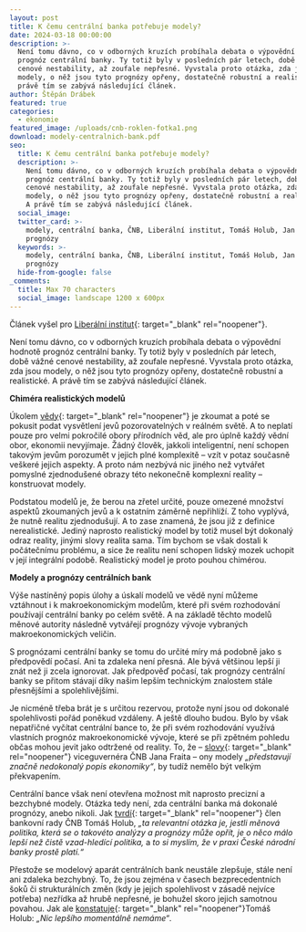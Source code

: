 ```yaml
---
layout: post
title: K čemu centrální banka potřebuje modely?
date: 2024-03-18 00:00:00
description: >-
  Není tomu dávno, co v odborných kruzích probíhala debata o výpovědní hodnotě
  prognóz centrální banky. Ty totiž byly v posledních pár letech, době vážné
  cenové nestability, až zoufale nepřesné. Vyvstala proto otázka, zda jsou
  modely, o něž jsou tyto prognózy opřeny, dostatečně robustní a realistické. A
  právě tím se zabývá následující článek.
author: Štěpán Drábek
featured: true
categories:
  - ekonomie
featured_image: /uploads/cnb-roklen-fotka1.png
download: modely-centralnich-bank.pdf
seo:
  title: K čemu centrální banka potřebuje modely?
  description: >-
    Není tomu dávno, co v odborných kruzích probíhala debata o výpovědní hodnotě
    prognóz centrální banky. Ty totiž byly v posledních pár letech, době vážné
    cenové nestability, až zoufale nepřesné. Vyvstala proto otázka, zda jsou
    modely, o něž jsou tyto prognózy opřeny, dostatečně robustní a realistické.
    A právě tím se zabývá následující článek.
  social_image:
  twitter_card: >-
    modely, centrální banka, ČNB, Liberální institut, Tomáš Holub, Jan Frait,
    prognózy
  keywords: >-
    modely, centrální banka, ČNB, Liberální institut, Tomáš Holub, Jan Frait,
    prognózy
  hide-from-google: false
_comments:
  title: Max 70 characters
  social_image: landscape 1200 x 600px
---
```

Článek vyšel pro [Liberální institut](https://libinst.cz/k-cemu-centralni-banka-potrebuje-modely/){: target="_blank" rel="noopener"}.

Není tomu dávno, co v odborných kruzích probíhala debata o výpovědní hodnotě prognóz centrální banky. Ty totiž byly v posledních pár letech, době vážné cenové nestability, až zoufale nepřesné. Vyvstala proto otázka, zda jsou modely, o něž jsou tyto prognózy opřeny, dostatečně robustní a realistické. A právě tím se zabývá následující článek.

**Chiméra realistických modelů**

Úkolem [<u>vědy</u>](https://libinst.cz/wp-content/uploads/2024/02/scientism_letterhead.pdf){: target="_blank" rel="noopener"} je zkoumat a poté se pokusit podat vysvětlení jevů pozorovatelných v reálném světě. A to neplatí pouze pro velmi pokročilé obory přírodních věd, ale pro úplně každý vědní obor, ekonomii nevyjímaje. Žádný člověk, jakkoli inteligentní, není schopen takovým jevům porozumět v jejich plné komplexitě – vzít v potaz současně veškeré jejich aspekty. A proto nám nezbývá nic jiného než vytvářet pomyslné zjednodušené obrazy této nekonečně komplexní reality – konstruovat modely.

Podstatou modelů je, že berou na zřetel určité, pouze omezené množství aspektů zkoumaných jevů a k ostatním záměrně nepřihlíží. Z toho vyplývá, že nutně realitu zjednodušují. A to zase znamená, že jsou již z definice nerealistické. Jediný naprosto realistický model by totiž musel být dokonalý odraz reality, jinými slovy realita sama. Tím bychom se však dostali k počátečnímu problému, a sice že realitu není schopen lidský mozek uchopit v její integrální podobě. Realistický model je proto pouhou chimérou.

**Modely a prognózy centrálních bank**

Výše nastíněný popis úlohy a úskalí modelů ve vědě nyní můžeme vztáhnout i k makroekonomickým modelům, které při svém rozhodování používají centrální banky po celém světě. A na základě těchto modelů měnové autority následně vytvářejí prognózy vývoje vybraných makroekonomických veličin.

S prognózami centrální banky se tomu do určité míry má podobně jako s předpovědí počasí. Ani ta zdaleka není přesná. Ale bývá většinou lepší ji znát než ji zcela ignorovat. Jak předpověď počasí, tak prognózy centrální banky se přitom stávají díky našim lepším technickým znalostem stále přesnějšími a spolehlivějšími.

Je nicméně třeba brát je s určitou rezervou, protože nyní jsou od dokonalé spolehlivosti pořád poněkud vzdáleny. A ještě dlouho budou. Bylo by však nepatřičné vyčítat centrální bance to, že při svém rozhodování využívá vlastních prognóz makroekonomické vývoje, které se při zpětném pohledu občas mohou jevit jako odtržené od reality. To, že – [<u>slovy</u>](https://www.cnb.cz/cs/verejnost/servis-pro-media/vystoupeni-konference-seminare/prezentace-a-vystoupeni/Monetarni-makroekonomie-a-centralni-banky-v-turbulentnich-dobach/){: target="_blank" rel="noopener"} viceguvernéra ČNB Jana Fraita – ony modely *„představují značně nedokonalý popis ekonomiky“*, by tudíž nemělo být velkým překvapením.

Centrální bance však není otevřena možnost mít naprosto precizní a bezchybné modely. Otázka tedy není, zda centrální banka má dokonalé prognózy, anebo nikoli. Jak [<u>tvrdí</u>](https://roklen24.cz/clen-bankovni-rady-cnb-holub-podstatny-vliv-eura-na-realnou-konvergenci-ekonomiky-bych-necekal/){: target="_blank" rel="noopener"} člen bankovní rady ČNB Tomáš Holub, *„ta relevantní otázka je, jestli měnová politika, která se o takovéto analýzy a prognózy může opřít, je o něco málo lepší než čistě vzad-hledící politika,* a *to si myslím, že v praxi České národní banky prostě platí.“*

Přestože se modelový aparát centrálních bank neustále zlepšuje, stále není ani zdaleka bezchybný. To, že jsou zejména v časech bezprecedentních šoků či strukturálních změn (kdy je jejich spolehlivost v zásadě nejvíce potřeba) nezřídka až hrubě nepřesné, je bohužel skoro jejich samotnou povahou. Jak ale [<u>konstatuje</u>](https://roklen24.cz/clen-bankovni-rady-cnb-holub-podstatny-vliv-eura-na-realnou-konvergenci-ekonomiky-bych-necekal/){: target="_blank" rel="noopener"}Tomáš Holub: *„Nic lepšího momentálně nemáme“*.